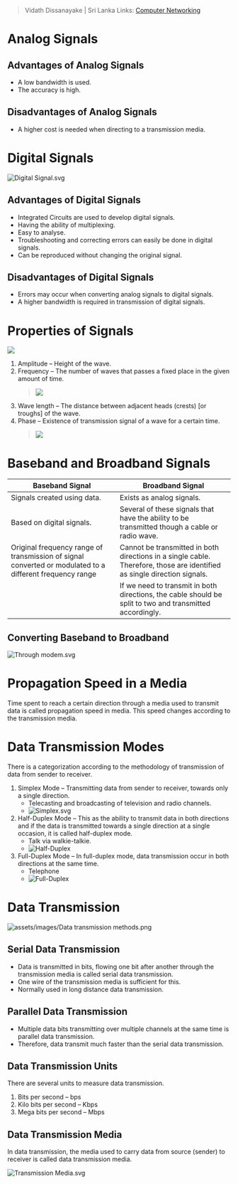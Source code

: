  > Vidath Dissanayake | Sri Lanka
> Links: [Computer Networking](Computer%20Networking.md)

# Analog Signals

## Advantages of Analog Signals

- A low bandwidth is used.
- The accuracy is high.

## Disadvantages of Analog Signals

- A higher cost is needed when directing to a transmission media.

# Digital Signals

![Digital Signal.svg](assets/images/Digital%20Signal.svg)

## Advantages of Digital Signals

- Integrated Circuits are used to develop digital signals.
- Having the ability of multiplexing.
- Easy to analyse.
- Troubleshooting and correcting errors can easily be done in digital signals.
- Can be reproduced without changing the original signal.

## Disadvantages of Digital Signals

- Errors may occur when converting analog signals to digital signals.
- A higher bandwidth is required in transmission of digital signals.


# Properties of Signals

![](assets/images/Properties%20of%20a%20wave.png)

1. Amplitude – Height of the wave.
2. Frequency – The number of waves that passes a fixed place in the given amount of time.
   > ![](assets/images/Frequency.png)
3. Wave length – The distance between adjacent heads (crests) \[or troughs\] of the wave. 
4. Phase – Existence of transmission signal of a wave for a certain time.
   > ![](assets/images/Phase.png)

# Baseband and Broadband Signals

| Baseband Signal                                                                                          | Broadband Signal                                                                                                         |
| -------------------------------------------------------------------------------------------------------- | ------------------------------------------------------------------------------------------------------------------------ |
| Signals created using data.                                                                              | Exists as analog signals.                                                                                                |
| Based on digital signals.                                                                                | Several of these signals that have the ability to be transmitted though a cable or radio wave.                           |
| Original frequency range of transmission of signal converted or modulated to a different frequency range | Cannot be transmitted in both directions in a single cable. Therefore, those are identified as single direction signals. |
|                                                                                                          | If we need to transmit in both directions, the cable should be split to two and transmitted accordingly.                 |

## Converting Baseband to Broadband

![Through modem.svg](assets/images/Through%20modem.svg)

# Propagation Speed in a Media

Time spent to reach a certain direction through a media used to transmit data is called propagation speed in media. This speed changes according to the transmission media.

# Data Transmission Modes

There is a categorization according to the methodology of transmission of data from sender to receiver.

1. Simplex Mode – Transmitting data from sender to receiver, towards only a single direction.
    - Telecasting and broadcasting of television and radio channels.
    - ![Simplex.svg](assets/images/Simplex.svg)
2. Half-Duplex Mode – This as the ability to transmit data in both directions and if the data is transmitted towards a single direction at a single occasion, it is called half-duplex mode.
    - Talk via walkie-talkie.
    - ![Half-Duplex](assets/images/Half-Duplex.svg)
3. Full-Duplex Mode – In full-duplex mode, data transmission occur in both directions at the same time.
    - Telephone
    - ![Full-Duplex](assets/images/Full-Duplex.svg)

# Data Transmission

![assets/images/Data transmission methods.png](assets/images/Data%20transmission%20methods.jpg)

## Serial Data Transmission

- Data is transmitted in bits, flowing one bit after another through the transmission media is called serial data transmission.
- One wire of the transmission media is sufficient for this.
- Normally used in long distance data transmission.

## Parallel Data Transmission

- Multiple data bits transmitting over multiple channels at the same time is parallel data transmission.
- Therefore, data transmit much faster than the serial data transmission.

## Data Transmission Units

There are several units to measure data transmission. 

1. Bits per second – bps
2. Kilo bits per second – Kbps
3. Mega bits per second – Mbps

## Data Transmission Media

In data transmission, the media used to carry data from source (sender) to receiver is called data transmission media.

![Transmission Media.svg](assets/images/Transmission%20Media.svg)